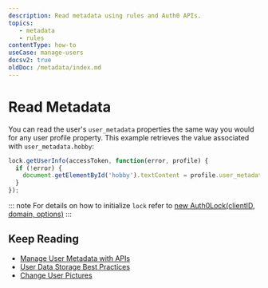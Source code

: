 ```yaml
---
description: Read metadata using rules and Auth0 APIs.
topics: 
   - metadata
   - rules
contentType: how-to
useCase: manage-users
docsv2: true
oldDoc: /metadata/index.md
---
```


# Read Metadata

You can read the user's `user_metadata` properties the same way you would for any user profile property. This example retrieves the value associated with `user_metadata.hobby`:

```js
lock.getUserInfo(accessToken, function(error, profile) {
  if (!error) {
    document.getElementById('hobby').textContent = profile.user_metadata.hobby;
  }
});
```

::: note
For details on how to initialize `lock` refer to [new Auth0Lock(clientID, domain, options)](https://github.com/auth0/lock#new-auth0lockclientid-domain-options)
:::

## Keep Reading

* [Manage User Metadata with APIs](/users/guides/manage-user-metadata-with-apis)
* [User Data Storage Best Practices](/users/references/user-data-storage-best-practices)
* [Change User Pictures](/users/guides/change-user-pictures)
